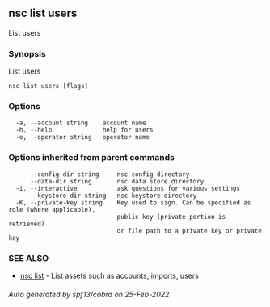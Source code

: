 ## nsc list users

List users

### Synopsis

List users

```
nsc list users [flags]
```

### Options

```
  -a, --account string    account name
  -h, --help              help for users
  -o, --operator string   operator name
```

### Options inherited from parent commands

```
      --config-dir string     nsc config directory
      --data-dir string       nsc data store directory
  -i, --interactive           ask questions for various settings
      --keystore-dir string   nsc keystore directory
  -K, --private-key string    Key used to sign. Can be specified as role (where applicable),
                              public key (private portion is retrieved)
                              or file path to a private key or private key 
```

### SEE ALSO

* [nsc list](nsc_list.md)	 - List assets such as accounts, imports, users

###### Auto generated by spf13/cobra on 25-Feb-2022
